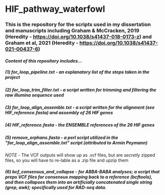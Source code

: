# HIF_pathway_waterfowl
### This is the repository for the scripts used in my dissertation and manuscripts including Graham & McCracken, 2019 (Heredity - https://doi.org/10.1038/s41437-018-0173-z) and Graham et al, 2021 (Heredity - https://doi.org/10.1038/s41437-021-00437-6)

#### *Content of this repository includes...*

##### (1) for_loop_pipeline.txt - an explanatory list of the steps taken in the project 
##### (2) for_loop_trim_filter.txt - a script written for trimming and filtering the raw illumina sequence used
##### (3) for_loop_align_assemble.txt - a script written for the alignment (see HIF_reference.fasta) and assembly of 26 HIF genes
##### (4) HIF_reference.fasta - the ENSEMBLE references of the 26 HIF genes
##### (5) remove_orphans.fasta - a perl script utilized in the "for_loop_align_assemble.txt" script (attributed to Armin Peymann)
 
 *NOTE* - The VCF outputs will show up as .vcf files, but are *secretly* zipped files, so you will have to re-lable as a .zip file and upzip them
 
 ##### (6) bcf_consensus_and_collapse - for ABBA-BABA analyses; a script that preps VCF files for consensus mapping back to a reference (bcftools), and then collapses them into an artificially concatenated single string (grep, awk); specifically used for RAD-seq data.
